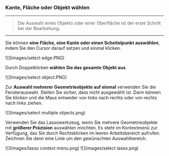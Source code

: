 

### Kante, Fläche oder Objekt wählen

---

> Die Auswahl eines Objekts oder einer Oberfläche ist der erste Schritt bei der Bearbeitung.

---

Sie können **eine Fläche, eine Kante oder einen Scheitelpunkt auswählen**, indem Sie den Cursor darauf setzen und einmal klicken.

![](images/select edge.PNG)

Durch Doppelklicken **wählen Sie das gesamte Objekt aus**.

![](images/select object.PNG)

Zur **Auswahl mehrerer Geometrieobjekte auf einmal** verwenden Sie die Fensterauswahl. Stellen Sie sicher, dass nicht ausgewählt ist. Dann können Sie klicken und die Maus entweder von links nach rechts oder von rechts nach links ziehen.

![](images/select multiple objects.png)

Verwenden Sie das Lassowerkzeug, wenn Sie mehrere Geometrieobjekte mit **größerer Präzision** auswählen möchten. Es steht im Kontextmenü zur Verfügung, das Sie durch Rechtsklicken im leeren Arbeitsbereich aufrufen. Zeichnen Sie dann eine Linie um den gewünschten Auswahlbereich.

![](images/lasso context menu.png) ![](images/select lasso.png)

